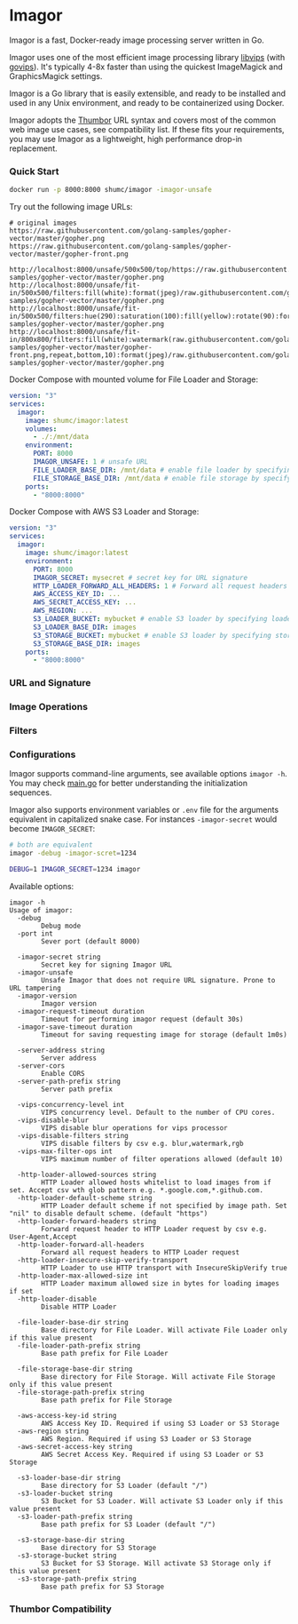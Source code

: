 # Imagor

Imagor is a fast, Docker-ready image processing server written in Go. 

Imagor uses one of the most efficient image processing library 
[libvips](https://github.com/libvips/libvips) (with [govips](https://github.com/davidbyttow/govips)). It's typically 4-8x faster than using the quickest ImageMagick and GraphicsMagick settings.

Imagor is a Go library that is easily extensible, and ready to be installed and used in any Unix environment, and ready to be containerized using Docker.

Imagor adopts the [Thumbor](https://thumbor.readthedocs.io/en/latest/usage.html#image-endpoint) URL syntax and covers most of the common web image use cases, see compatibility list. If these fits your requirements, you may use Imagor as a lightweight, high performance drop-in replacement.

### Quick Start

```bash
docker run -p 8000:8000 shumc/imagor -imagor-unsafe
```
Try out the following image URLs:

```
# original images
https://raw.githubusercontent.com/golang-samples/gopher-vector/master/gopher.png
https://raw.githubusercontent.com/golang-samples/gopher-vector/master/gopher-front.png

http://localhost:8000/unsafe/500x500/top/https://raw.githubusercontent.com/golang-samples/gopher-vector/master/gopher.png
http://localhost:8000/unsafe/fit-in/500x500/filters:fill(white):format(jpeg)/raw.githubusercontent.com/golang-samples/gopher-vector/master/gopher.png
http://localhost:8000/unsafe/fit-in/500x500/filters:hue(290):saturation(100):fill(yellow):rotate(90):format(jpeg):quality(80)/raw.githubusercontent.com/golang-samples/gopher-vector/master/gopher.png
http://localhost:8000/unsafe/fit-in/800x800/filters:fill(white):watermark(raw.githubusercontent.com/golang-samples/gopher-vector/master/gopher-front.png,repeat,bottom,10):format(jpeg)/raw.githubusercontent.com/golang-samples/gopher-vector/master/gopher.png
```
Docker Compose with mounted volume for File Loader and Storage:
```yaml
version: "3"
services:
  imagor:
    image: shumc/imagor:latest
    volumes:
      - ./:/mnt/data
    environment:
      PORT: 8000
      IMAGOR_UNSAFE: 1 # unsafe URL
      FILE_LOADER_BASE_DIR: /mnt/data # enable file loader by specifying base dir
      FILE_STORAGE_BASE_DIR: /mnt/data # enable file storage by specifying base dir
    ports:
      - "8000:8000"
```
Docker Compose with AWS S3 Loader and Storage:
```yaml
version: "3"
services:
  imagor:
    image: shumc/imagor:latest
    environment:
      PORT: 8000
      IMAGOR_SECRET: mysecret # secret key for URL signature
      HTTP_LOADER_FORWARD_ALL_HEADERS: 1 # Forward all request headers to HTTP Loader
      AWS_ACCESS_KEY_ID: ... 
      AWS_SECRET_ACCESS_KEY: ...
      AWS_REGION: ...
      S3_LOADER_BUCKET: mybucket # enable S3 loader by specifying loader bucket
      S3_LOADER_BASE_DIR: images
      S3_STORAGE_BUCKET: mybucket # enable S3 loader by specifying storage bucket
      S3_STORAGE_BASE_DIR: images
    ports:
      - "8000:8000"
```

### URL and Signature

### Image Operations

### Filters

### Configurations

Imagor supports command-line arguments, see available options `imagor -h`. You may check [main.go](https://github.com/cshum/imagor/blob/master/cmd/imagor/main.go) for better understanding the initialization sequences.

Imagor also supports environment variables or `.env` file for the arguments equivalent in capitalized snake case. For instances `-imagor-secret` would become `IMAGOR_SECRET`:
```bash
# both are equivalent
imagor -debug -imagor-scret=1234

DEBUG=1 IMAGOR_SECRET=1234 imagor
```
Available options:

```
imagor -h
Usage of imagor:
  -debug
        Debug mode
  -port int
        Sever port (default 8000)
        
  -imagor-secret string
        Secret key for signing Imagor URL
  -imagor-unsafe
        Unsafe Imagor that does not require URL signature. Prone to URL tampering
  -imagor-version
        Imagor version
  -imagor-request-timeout duration
        Timeout for performing imagor request (default 30s)
  -imagor-save-timeout duration
        Timeout for saving requesting image for storage (default 1m0s)
        
  -server-address string
        Server address
  -server-cors
        Enable CORS
  -server-path-prefix string
        Server path prefix
        
  -vips-concurrency-level int
        VIPS concurrency level. Default to the number of CPU cores.
  -vips-disable-blur
        VIPS disable blur operations for vips processor
  -vips-disable-filters string
        VIPS disable filters by csv e.g. blur,watermark,rgb
  -vips-max-filter-ops int
        VIPS maximum number of filter operations allowed (default 10)
        
  -http-loader-allowed-sources string
        HTTP Loader allowed hosts whitelist to load images from if set. Accept csv wth glob pattern e.g. *.google.com,*.github.com.
  -http-loader-default-scheme string
        HTTP Loader default scheme if not specified by image path. Set "nil" to disable default scheme. (default "https")
  -http-loader-forward-headers string
        Forward request header to HTTP Loader request by csv e.g. User-Agent,Accept
  -http-loader-forward-all-headers
        Forward all request headers to HTTP Loader request
  -http-loader-insecure-skip-verify-transport
        HTTP Loader to use HTTP transport with InsecureSkipVerify true
  -http-loader-max-allowed-size int
        HTTP Loader maximum allowed size in bytes for loading images if set
  -http-loader-disable
        Disable HTTP Loader
        
  -file-loader-base-dir string
        Base directory for File Loader. Will activate File Loader only if this value present
  -file-loader-path-prefix string
        Base path prefix for File Loader
        
  -file-storage-base-dir string
        Base directory for File Storage. Will activate File Storage only if this value present
  -file-storage-path-prefix string
        Base path prefix for File Storage
        
  -aws-access-key-id string
        AWS Access Key ID. Required if using S3 Loader or S3 Storage
  -aws-region string
        AWS Region. Required if using S3 Loader or S3 Storage
  -aws-secret-access-key string
        AWS Secret Access Key. Required if using S3 Loader or S3 Storage
        
  -s3-loader-base-dir string
        Base directory for S3 Loader (default "/")
  -s3-loader-bucket string
        S3 Bucket for S3 Loader. Will activate S3 Loader only if this value present
  -s3-loader-path-prefix string
        Base path prefix for S3 Loader (default "/")
        
  -s3-storage-base-dir string
        Base directory for S3 Storage
  -s3-storage-bucket string
        S3 Bucket for S3 Storage. Will activate S3 Storage only if this value present
  -s3-storage-path-prefix string
        Base path prefix for S3 Storage
```

### Thumbor Compatibility


